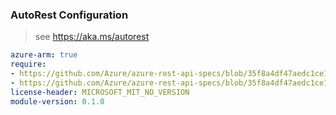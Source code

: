 ### AutoRest Configuration

> see https://aka.ms/autorest

``` yaml
azure-arm: true
require:
- https://github.com/Azure/azure-rest-api-specs/blob/35f8a4df47aedc1ce185c854595cba6b83fa6c71/specification/web/resource-manager/readme.md
- https://github.com/Azure/azure-rest-api-specs/blob/35f8a4df47aedc1ce185c854595cba6b83fa6c71/specification/web/resource-manager/readme.go.md
license-header: MICROSOFT_MIT_NO_VERSION
module-version: 0.1.0

```